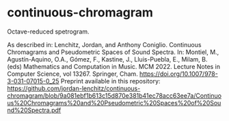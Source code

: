 # continuous-chromagram
Octave-reduced spetrogram.

As described in: Lenchitz, Jordan, and Anthony Coniglio. Continuous Chromagrams and Pseudometric Spaces of Sound Spectra. In: Montiel, M., Agustín-Aquino, O.A., Gómez, F., Kastine, J., Lluis-Puebla, E., Milam, B. (eds) Mathematics and Computation in Music. MCM 2022. Lecture Notes in Computer Science, vol 13267. Springer, Cham. https://doi.org/10.1007/978-3-031-07015-0_25
Preprint available in this repository: https://github.com/jordan-lenchitz/continuous-chromagram/blob/9a081ebf1b613c15d870e381b41ec78acc63ee7a/Continuous%20Chromagrams%20and%20Pseudometric%20Spaces%20of%20Sound%20Spectra.pdf
